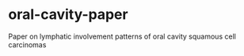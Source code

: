 # oral-cavity-paper
Paper on lymphatic involvement patterns of oral cavity squamous cell carcinomas
